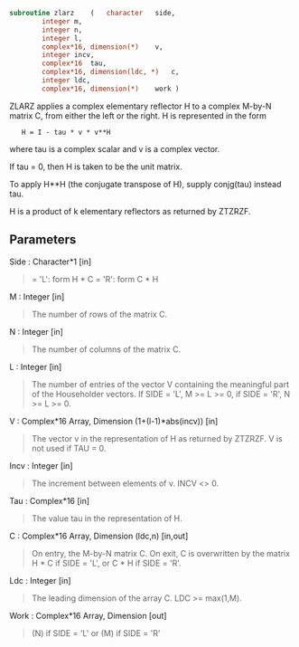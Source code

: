```fortran
subroutine zlarz	(	character	side,
		integer	m,
		integer	n,
		integer	l,
		complex*16, dimension(*)	v,
		integer	incv,
		complex*16	tau,
		complex*16, dimension(ldc, *)	c,
		integer	ldc,
		complex*16, dimension(*)	work )
```

 ZLARZ applies a complex elementary reflector H to a complex
 M-by-N matrix C, from either the left or the right. H is represented
 in the form

       H = I - tau * v * v**H

 where tau is a complex scalar and v is a complex vector.

 If tau = 0, then H is taken to be the unit matrix.

 To apply H**H (the conjugate transpose of H), supply conjg(tau) instead
 tau.

 H is a product of k elementary reflectors as returned by ZTZRZF.

## Parameters
Side : Character*1 [in]
> = 'L': form  H * C
> = 'R': form  C * H

M : Integer [in]
> The number of rows of the matrix C.

N : Integer [in]
> The number of columns of the matrix C.

L : Integer [in]
> The number of entries of the vector V containing
> the meaningful part of the Householder vectors.
> If SIDE = 'L', M >= L >= 0, if SIDE = 'R', N >= L >= 0.

V : Complex*16 Array, Dimension (1+(l-1)*abs(incv)) [in]
> The vector v in the representation of H as returned by
> ZTZRZF. V is not used if TAU = 0.

Incv : Integer [in]
> The increment between elements of v. INCV <> 0.

Tau : Complex*16 [in]
> The value tau in the representation of H.

C : Complex*16 Array, Dimension (ldc,n) [in,out]
> On entry, the M-by-N matrix C.
> On exit, C is overwritten by the matrix H * C if SIDE = 'L',
> or C * H if SIDE = 'R'.

Ldc : Integer [in]
> The leading dimension of the array C. LDC >= max(1,M).

Work : Complex*16 Array, Dimension [out]
> (N) if SIDE = 'L'
> or (M) if SIDE = 'R'

